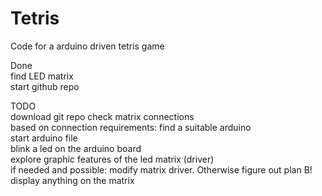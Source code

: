 # Tetris
Code for a arduino driven tetris game

Done  
find LED matrix  
start github repo  

TODO  
download git repo
check matrix connections   
based on connection requirements: find a suitable arduino    
start arduino file  
blink a led on the arduino board  
explore graphic features of the led matrix (driver)  
if needed and possible: modify matrix driver. Otherwise figure out plan B!  
display anything on the matrix  
